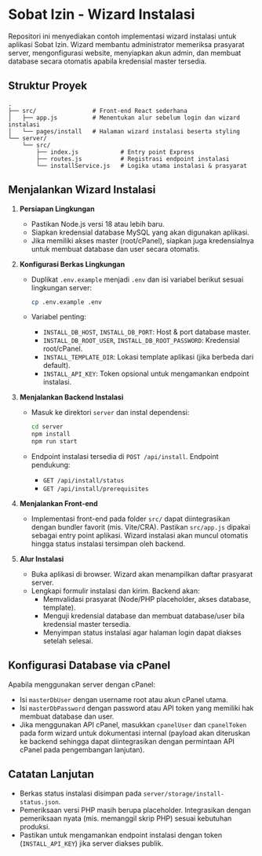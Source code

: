 # Sobat Izin - Wizard Instalasi

Repositori ini menyediakan contoh implementasi wizard instalasi untuk aplikasi Sobat Izin.
Wizard membantu administrator memeriksa prasyarat server, mengonfigurasi website,
menyiapkan akun admin, dan membuat database secara otomatis apabila kredensial master
tersedia.

## Struktur Proyek

```
.
├── src/                # Front-end React sederhana
│   ├── app.js          # Menentukan alur sebelum login dan wizard instalasi
│   └── pages/install   # Halaman wizard instalasi beserta styling
└── server/
    └── src/
        ├── index.js            # Entry point Express
        ├── routes.js           # Registrasi endpoint instalasi
        └── installService.js   # Logika utama instalasi & prasyarat
```

## Menjalankan Wizard Instalasi

1. **Persiapan Lingkungan**
   - Pastikan Node.js versi 18 atau lebih baru.
   - Siapkan kredensial database MySQL yang akan digunakan aplikasi.
   - Jika memiliki akses master (root/cPanel), siapkan juga kredensialnya untuk
     membuat database dan user secara otomatis.

2. **Konfigurasi Berkas Lingkungan**
   - Duplikat `.env.example` menjadi `.env` dan isi variabel berikut sesuai
     lingkungan server:

     ```bash
     cp .env.example .env
     ```

   - Variabel penting:
     - `INSTALL_DB_HOST`, `INSTALL_DB_PORT`: Host & port database master.
     - `INSTALL_DB_ROOT_USER`, `INSTALL_DB_ROOT_PASSWORD`: Kredensial root/cPanel.
     - `INSTALL_TEMPLATE_DIR`: Lokasi template aplikasi (jika berbeda dari default).
     - `INSTALL_API_KEY`: Token opsional untuk mengamankan endpoint instalasi.

3. **Menjalankan Backend Instalasi**
   - Masuk ke direktori `server` dan instal dependensi:

     ```bash
     cd server
     npm install
     npm run start
     ```

   - Endpoint instalasi tersedia di `POST /api/install`. Endpoint pendukung:
     - `GET /api/install/status`
     - `GET /api/install/prerequisites`

4. **Menjalankan Front-end**
   - Implementasi front-end pada folder `src/` dapat diintegrasikan dengan bundler
     favorit (mis. Vite/CRA). Pastikan `src/app.js` dipakai sebagai entry point
     aplikasi. Wizard instalasi akan muncul otomatis hingga status instalasi
     tersimpan oleh backend.

5. **Alur Instalasi**
   - Buka aplikasi di browser. Wizard akan menampilkan daftar prasyarat server.
   - Lengkapi formulir instalasi dan kirim. Backend akan:
     - Memvalidasi prasyarat (Node/PHP placeholder, akses database, template).
     - Menguji kredensial database dan membuat database/user bila kredensial
       master tersedia.
     - Menyimpan status instalasi agar halaman login dapat diakses setelah selesai.

## Konfigurasi Database via cPanel

Apabila menggunakan server dengan cPanel:

- Isi `masterDbUser` dengan username root atau akun cPanel utama.
- Isi `masterDbPassword` dengan password atau API token yang memiliki hak membuat
  database dan user.
- Jika menggunakan API cPanel, masukkan `cpanelUser` dan `cpanelToken` pada form
  wizard untuk dokumentasi internal (payload akan diteruskan ke backend sehingga
  dapat diintegrasikan dengan permintaan API cPanel pada pengembangan lanjutan).

## Catatan Lanjutan

- Berkas status instalasi disimpan pada `server/storage/install-status.json`.
- Pemeriksaan versi PHP masih berupa placeholder. Integrasikan dengan pemeriksaan
  nyata (mis. memanggil skrip PHP) sesuai kebutuhan produksi.
- Pastikan untuk mengamankan endpoint instalasi dengan token (`INSTALL_API_KEY`)
  jika server diakses publik.
